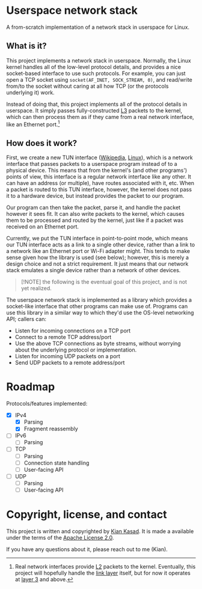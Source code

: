 # Userspace network stack

A from-scratch implementation of a network stack in userspace for Linux.

## What is it?

This project implements a network stack in userspace.
Normally, the Linux kernel handles all of the low-level protocol details, and
provides a nice socket-based interface to use such protocols. For example, you
can just open a TCP socket using `socket(AF_INET, SOCK_STREAM, 0)`, and
read/write from/to the socket without caring at all how TCP (or the protocols
underlying it) work.

Instead of doing that, this project implements all of the protocol details in
userspace. It simply passes fully-constructed [L3] packets to the kernel, which
can then process them as if they came from a real network interface, like an
Ethernet port.[^l2note]

[^l2note]: Real network interfaces provide [L2] packets to the kernel. Eventually, this
project will hopefully handle the [link layer][L2] itself, but for now it
operates at [layer 3][L3] and above.

[L2]: https://en.wikipedia.org/wiki/OSI_model#Layer_2:_Data_link_layer
[L3]: https://en.wikipedia.org/wiki/OSI_model#Layer_3:_Network_layer

## How does it work?

First, we create a new TUN interface ([Wikipedia][tun:wiki],
[Linux][tun:linux]), which is a network interface that passes packets to
a userspace program instead of to a physical device. This means that from the
kernel's (and other programs') points of view, this interface is a regular
network interface like any other. It can have an address (or multiple), have
routes associated with it, etc. When a packet is routed to this TUN interface,
however, the kernel does not pass it to a hardware device, but instead provides
the packet to our program.

Our program can then take the packet, parse it, and handle the packet however it
sees fit. It can also write packets to the kernel, which causes them to be
processed and routed by the kernel, just like if a packet was received on an
Ethernet port.

Currently, we put the TUN interface in point-to-point mode, which means our TUN
interface acts as a link to a single other device, rather than a link to
a network like an Ethernet port or Wi-Fi adapter might. This tends to make sense
given how the library is used (see below); however, this is merely a design
choice and not a strict requirement. It just means that our network stack
emulates a single device rather than a network of other devices.

> [!NOTE] the following is the eventual goal of this project, and is not yet
> realized.

The userspace network stack is implemented as a library which provides
a socket-like interface that other programs can make use of. Programs can use
this library in a similar way to which they'd use the OS-level networking API;
callers can:
 - Listen for incoming connections on a TCP port
 - Connect to a remote TCP address/port
 - Use the above TCP connections as byte streams, without worrying about the
   underlying protocol or implementation.
 - Listen for incoming UDP packets on a port
 - Send UDP packets to a remote address/port

[tun:wiki]: https://en.wikipedia.org/wiki/TUN/TAP
[tun:linux]: https://www.kernel.org/doc/html/latest/networking/tuntap.html

# Roadmap

Protocols/features implemented:
- [x] IPv4
  - [x] Parsing
  - [x] Fragment reassembly
- [ ] IPv6
  - [ ] Parsing
- [ ] TCP
  - [ ] Parsing
  - [ ] Connection state handling
  - [ ] User-facing API
- [ ] UDP
  - [ ] Parsing
  - [ ] User-facing API

# Copyright, license, and contact

This project is written and copyrighted by [Kian Kasad].
It is made a available under the terms of the [Apache License 2.0].

If you have any questions about it, please reach out to me (Kian).

[Kian Kasad]: https://github.com/kdkasad
[Apache License 2.0]: https://github.com/kdkasad/userspace-network-stack/blob/master/LICENSE
